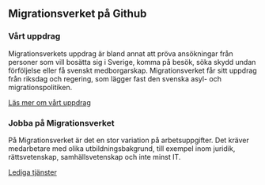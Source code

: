 ## Migrationsverket på Github

### Vårt uppdrag
Migrationsverkets uppdrag är bland annat att pröva ansökningar från personer som vill bosätta sig i Sverige, komma på besök, söka skydd undan förföljelse eller få svenskt medborgarskap. Migrationsverket får sitt uppdrag från riksdag och regering, som lägger fast den svenska asyl- och migrationspolitiken.

[Läs mer om vårt uppdrag](https://www.migrationsverket.se/Om-Migrationsverket/Vart-uppdrag.html)

### Jobba på Migra­tions­verket
På Migrationsverket är det en stor variation på arbetsuppgifter. Det kräver medarbetare med olika utbildningsbakgrund, till exempel inom juridik, rättsvetenskap, samhälls­veten­skap och inte minst IT.

[Lediga tjänster](https://www.migrationsverket.se/Om-Migrationsverket/Jobba-hos-oss/Lediga-jobb-och-intresseanmalan.html)
